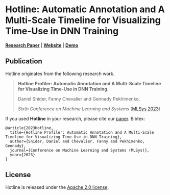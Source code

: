 # Hotline: Automatic Annotation and A Multi-Scale Timeline for Visualizing Time-Use in DNN Training
[**Research Paper**](https://danielsnider.ca/hotline/papers/Hotline.pdf) | [**Website**](https://danielsnider.ca/hotline) | [**Demo**](https://danielsnider.ca/hotline/demo) 

## Publication
Hotline originates from the following research work.

>    **Hotline Profiler: Automatic Annotation and A Multi-Scale Timeline for Visualizing Time-Use in DNN Training.**
>    
>    Daniel Snider, Fanny Chevalier and Gennady Pekhimenko.
>    
>    *Sixth Conference on Machine Learning and Systems* ([MLSys 2023](https://mlsys.org/Conferences/2023))

If you used **Hotline** in your research, please cite our
[paper](https://danielsnider.ca/hotline/papers/Hotline.pdf). Bibtex:

```
@article{2023Hotline,
  title={Hotline Profiler: Automatic Annotation and A Multi-Scale Timeline for Visualizing Time-Use in DNN Training},
  author={Snider, Daniel and Chevalier, Fanny and Pekhimenko, Gennady},
  journal={Conference on Machine Learning and Systems (MLSys)},
  year={2023}
}
```

## License
Hotline is released under the [Apache 2.0 license](LICENSE).
